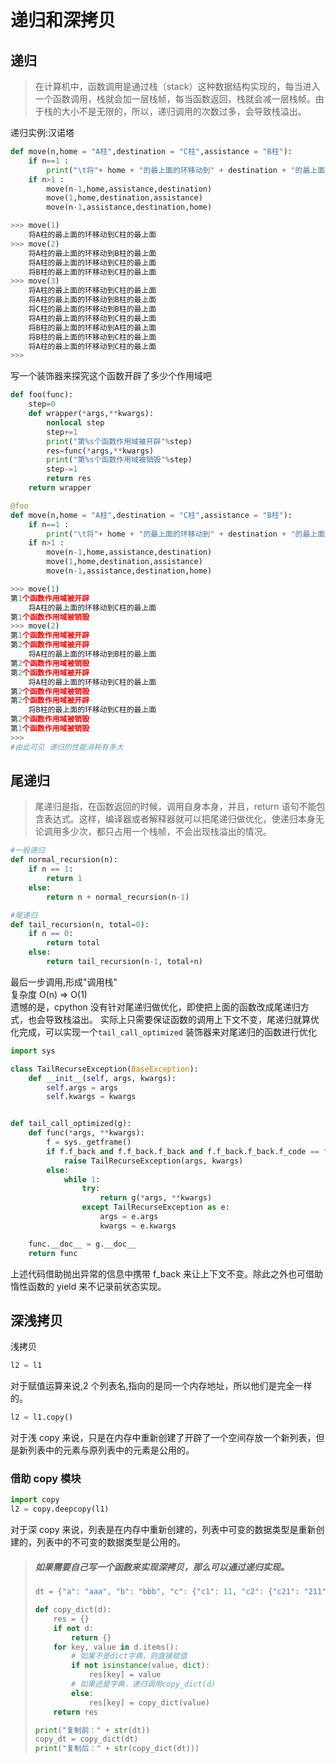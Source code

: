 # 递归和深拷贝

## 递归

> 在计算机中，函数调用是通过栈（stack）这种数据结构实现的，每当进入一个函数调用，栈就会加一层栈帧，每当函数返回，栈就会减一层栈帧。由于栈的大小不是无限的，所以，递归调用的次数过多，会导致栈溢出。

递归实例:汉诺塔

```python
def move(n,home = "A柱",destination = "C柱",assistance = "B柱"):
    if n==1 :
        print("\t将"+ home + "的最上面的环移动到" + destination + "的最上面")
    if n>1 :
        move(n-1,home,assistance,destination)
        move(1,home,destination,assistance)
        move(n-1,assistance,destination,home)

>>> move(1)
    将A柱的最上面的环移动到C柱的最上面
>>> move(2)
    将A柱的最上面的环移动到B柱的最上面
    将A柱的最上面的环移动到C柱的最上面
    将B柱的最上面的环移动到C柱的最上面
>>> move(3)
    将A柱的最上面的环移动到C柱的最上面
    将A柱的最上面的环移动到B柱的最上面
    将C柱的最上面的环移动到B柱的最上面
    将A柱的最上面的环移动到C柱的最上面
    将B柱的最上面的环移动到A柱的最上面
    将B柱的最上面的环移动到C柱的最上面
    将A柱的最上面的环移动到C柱的最上面
>>>
```

写一个装饰器来探究这个函数开辟了多少个作用域吧

```python
def foo(func):
    step=0
    def wrapper(*args,**kwargs):
        nonlocal step
        step+=1
        print("第%s个函数作用域被开辟"%step)
        res=func(*args,**kwargs)
        print("第%s个函数作用域被销毁"%step)
        step-=1
        return res
    return wrapper

@foo
def move(n,home = "A柱",destination = "C柱",assistance = "B柱"):
    if n==1 :
        print("\t将"+ home + "的最上面的环移动到" + destination + "的最上面")
    if n>1 :
        move(n-1,home,assistance,destination)
        move(1,home,destination,assistance)
        move(n-1,assistance,destination,home)

>>> move(1)
第1个函数作用域被开辟
    将A柱的最上面的环移动到C柱的最上面
第1个函数作用域被销毁
>>> move(2)
第1个函数作用域被开辟
第2个函数作用域被开辟
    将A柱的最上面的环移动到B柱的最上面
第2个函数作用域被销毁
第2个函数作用域被开辟
    将A柱的最上面的环移动到C柱的最上面
第2个函数作用域被销毁
第2个函数作用域被开辟
    将B柱的最上面的环移动到C柱的最上面
第2个函数作用域被销毁
第1个函数作用域被销毁
>>>
#由此可见 递归的性能消耗有多大
```

## 尾递归

> 尾递归是指，在函数返回的时候，调用自身本身，并且，return 语句不能包含表达式。这样，编译器或者解释器就可以把尾递归做优化，使递归本身无论调用多少次，都只占用一个栈帧，不会出现栈溢出的情况。

```python
#一般递归
def normal_recursion(n):
    if n == 1:
        return 1
    else:
        return n + normal_recursion(n-1)

#尾递归
def tail_recursion(n, total=0):
    if n == 0:
        return total
    else:
        return tail_recursion(n-1, total+n)
```

最后一步调用,形成"调用栈"  
复杂度 O(n) => O(1)  
遗憾的是，cpython 没有针对尾递归做优化，即使把上面的函数改成尾递归方式，也会导致栈溢出。 实际上只需要保证函数的调用上下文不变，尾递归就算优化完成，可以实现一个`tail_call_optimized` 装饰器来对尾递归的函数进行优化

```python
import sys

class TailRecurseException(BaseException):
    def __init__(self, args, kwargs):
        self.args = args
        self.kwargs = kwargs


def tail_call_optimized(g):
    def func(*args, **kwargs):
        f = sys._getframe()
        if f.f_back and f.f_back.f_back and f.f_back.f_back.f_code == f.f_code:
            raise TailRecurseException(args, kwargs)
        else:
            while 1:
                try:
                    return g(*args, **kwargs)
                except TailRecurseException as e:
                    args = e.args
                    kwargs = e.kwargs

    func.__doc__ = g.__doc__
    return func
```

上述代码借助抛出异常的信息中携带 f_back 来让上下文不变。除此之外也可借助惰性函数的 yield 来不记录前状态实现。

## 深浅拷贝

浅拷贝

```python
l2 = l1
```

对于赋值运算来说,2 个列表名,指向的是同一个内存地址，所以他们是完全一样的。

```python
l2 = l1.copy()
```

对于浅 copy 来说，只是在内存中重新创建了开辟了一个空间存放一个新列表，但是新列表中的元素与原列表中的元素是公用的。

### 借助 copy 模块

```python
import copy
l2 = copy.deepcopy(l1)
```

对于深 copy 来说，列表是在内存中重新创建的，列表中可变的数据类型是重新创建的，列表中的不可变的数据类型是公用的。

> ##### 如果需要自己写一个函数来实现深拷贝，那么可以通过递归实现。
>
> ```python
> dt = {"a": "aaa", "b": "bbb", "c": {"c1": 11, "c2": {"c21": "211", "c22": "212", "c23": "213"}, "c3": 33}}
>
> def copy_dict(d):
>     res = {}
>     if not d:
>         return {}
>     for key, value in d.items():
>         # 如果不是dict字典，则直接赋值
>         if not isinstance(value, dict):
>             res[key] = value
>         # 如果还是字典，递归调用copy_dict(d)
>         else:
>             res[key] = copy_dict(value)
>     return res
>
> print("复制前：" + str(dt))
> copy_dt = copy_dict(dt)
> print("复制后：" + str(copy_dict(dt)))
> ```
